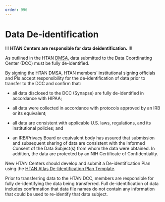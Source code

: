 ```yaml
---
order: 996
---
```


# Data De-identification

!!! **HTAN Centers are responsible for data deidentification.**
!!!

As outlined in the HTAN [DMSA](https://docs.google.com/document/d/1RPFm9MBJv8DjZmYZyIv0jbjtNJ8fnwGjYDjlK4lL4nc/edit#heading=h.gjdgxs), data submitted to the Data Coordinating Center (DCC) must be fully de-identified.

By signing the HTAN DMSA, HTAN members’ institutional signing officials and PIs accept responsibility for the de-identification of data prior to transfer to the DCC and confirm that: 

- all data disclosed to the DCC (Synapse) are fully de-identified in accordance with HIPAA; 

- all data were collected in accordance with protocols approved by an IRB or its equivalent; 

- all data are consistent with applicable U.S. laws, regulations, and its institutional policies; and 

- an IRB/Privacy Board or equivalent body has assured that submission and subsequent sharing of data are consistent with the Informed Consent of the Data Subject(s) from whom the data were obtained. In addition, the data are protected by an NIH Certificate of Confidentiality.

New HTAN Centers should develop and submit a De-identification Plan using the [HTAN Atlas De-Identification Plan Template](https://docs.google.com/document/d/1jFXYVMhLEGVcMNBh3L-U1rr4B-KLG7gK-ETc1SzMHhs/edit?usp=sharing).

Prior to transferring data to the HTAN DCC, members are responsible for fully de-identifying the data being transferred. Full de-identification of data includes confirmation that data file names do not contain any information that could be used to re-identify that data subject. 


